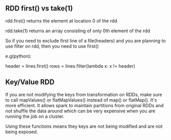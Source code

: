 ## RDD first() vs take(1)
rdd.first() returns the element at location 0 of the rdd

rdd.take(1) returns an array consisting of only 0th element of the rdd

So if you need to exclude first line of a file(headers) and you are planning to use filter on rdd, then you need to use first()

e.g(python):

header = lines.first()
rows = lines.filter(lambda x: x != header)

## Key/Value RDD
If you are not modifying the keys from transformation on RDDs, make sure to call mapValues() or flatMapValues() instead of map() or flatMap(). It's more efficient. It allows spark to maintain partitions from original RDDs and not shuffle the data around which can be very expensive when you are running the job on a cluster.

Using these functions means they keys are not being modified and are not being exposed.